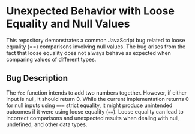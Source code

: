 # Unexpected Behavior with Loose Equality and Null Values

This repository demonstrates a common JavaScript bug related to loose equality (==) comparisons involving null values.  The bug arises from the fact that loose equality does not always behave as expected when comparing values of different types.

## Bug Description

The `foo` function intends to add two numbers together. However, if either input is null, it should return 0. While the current implementation returns 0 for null inputs using `===` strict equality, it might produce unintended outcomes if it were using loose equality (`==`).  Loose equality can lead to incorrect comparisons and unexpected results when dealing with null, undefined, and other data types.